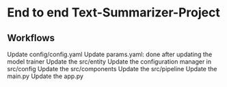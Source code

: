 

# End to end Text-Summarizer-Project

## Workflows

Update config/config.yaml
Update params.yaml: done after updating the model trainer
Update the src/entity
Update the configuration manager in src/config
Update the src/components
Update the src/pipeline
Update the main.py
Update the app.py
